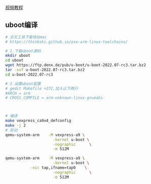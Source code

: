 [视频教程](https://www.bilibili.com/video/BV1PJ411m7fs/?spm_id_from=333.788.recommend_more_video.-1&vd_source=ba17c91d27a087001a89289fd2c2af49)

## uboot编译
```sh
# 交叉工具下载地址mac
# https://thinkski.github.io/osx-arm-linux-toolchains/

# 1.下载uboot源码
mkdir uboot
cd uboot
wget https://ftp.denx.de/pub/u-boot/u-boot-2022.07-rc3.tar.bz2
tar -xvf u-boot-2022.07-rc3.tar.bz2
cd u-boot-2022.07-rc3

# 2.设置uboot配置
# gedit Makefile +272,加入以下两行
#ARCH = arm 
# CROSS_COMPILE = arm-unknown-linux-gnueabi-



# 编译
make vexpress_ca9x4_defconfig
make -j 2
# 启动
qemu-system-arm    -M vexpress-a9 \
                     -kernel u-boot \
                     -nographic      \
                     -m 512M

qemu-system-arm    -M vexpress-a9 \
                     -kernel u-boot \
           -nic tap,ifname=tap0    \
                     -nographic      \
                     -m 512M     
```